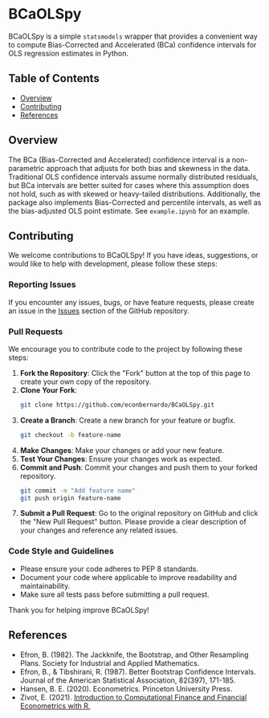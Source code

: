 # BCaOLSpy

BCaOLSpy is a simple `statsmodels` wrapper that provides a convenient way to compute Bias-Corrected and Accelerated (BCa) confidence intervals for OLS regression estimates in Python.

## Table of Contents

- [Overview](#overview)
- [Contributing](#contributing)
- [References](#references)
  

## Overview

The BCa (Bias-Corrected and Accelerated) confidence interval is a non-parametric approach that adjusts for both bias and skewness in the data. Traditional OLS confidence intervals assume normally distributed residuals, but BCa intervals are better suited for cases where this assumption does not hold, such as with skewed or heavy-tailed distributions. Additionally, the package also implements Bias-Corrected and percentile intervals, as well as the bias-adjusted OLS point estimate. See `example.ipynb` for an example.

## Contributing

We welcome contributions to BCaOLSpy! If you have ideas, suggestions, or would like to help with development, please follow these steps:

### Reporting Issues
If you encounter any issues, bugs, or have feature requests, please create an issue in the [Issues](https://github.com/econbernardo/BCaOLSpy/issues) section of the GitHub repository.

### Pull Requests
We encourage you to contribute code to the project by following these steps:
1. **Fork the Repository**: Click the "Fork" button at the top of this page to create your own copy of the repository.
2. **Clone Your Fork**: 
    ```bash
    git clone https://github.com/econbernardo/BCaOLSpy.git
    ```
3. **Create a Branch**: Create a new branch for your feature or bugfix.
    ```bash
    git checkout -b feature-name
    ```
4. **Make Changes**: Make your changes or add your new feature.
5. **Test Your Changes**: Ensure your changes work as expected.
6. **Commit and Push**: Commit your changes and push them to your forked repository.
    ```bash
    git commit -m "Add feature name"
    git push origin feature-name
    ```
7. **Submit a Pull Request**: Go to the original repository on GitHub and click the "New Pull Request" button. Please provide a clear description of your changes and reference any related issues.

### Code Style and Guidelines
- Please ensure your code adheres to PEP 8 standards.
- Document your code where applicable to improve readability and maintainability.
- Make sure all tests pass before submitting a pull request.

Thank you for helping improve BCaOLSpy!


## References

- Efron, B. (1982). The Jackknife, the Bootstrap, and Other Resampling Plans. Society for Industrial and Applied Mathematics.
- Efron, B., & Tibshirani, R. (1987). Better Bootstrap Confidence Intervals. Journal of the American Statistical Association, 82(397), 171-185.
- Hansen, B. E. (2020). Econometrics. Princeton University Press.
- Zivot, E. (2021). [Introduction to Computational Finance and Financial Econometrics with R.](https://bookdown.org/compfinezbook/introcompfinr/)
